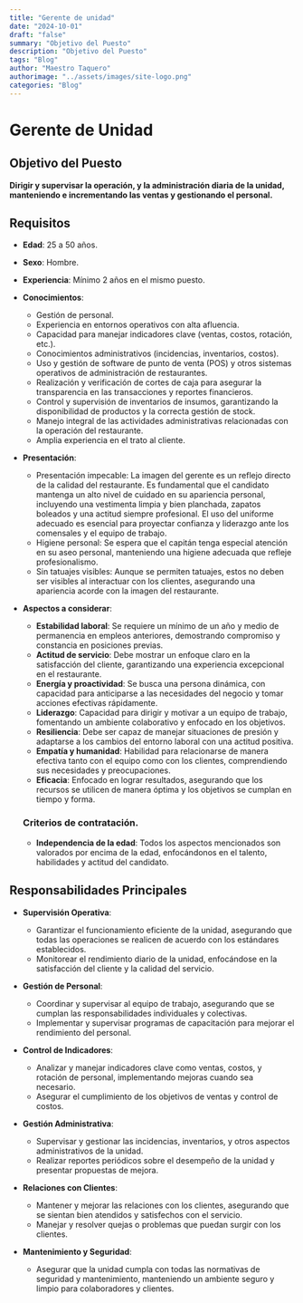 ```yaml
---
title: "Gerente de unidad"
date: "2024-10-01"
draft: "false"
summary: "Objetivo del Puesto"
description: "Objetivo del Puesto"
tags: "Blog"
author: "Maestro Taquero"
authorimage: "../assets/images/site-logo.png"
categories: "Blog"
---
```

# Gerente de Unidad

## Objetivo del Puesto
**Dirigir y supervisar la operación, y la administración diaria de la unidad, manteniendo e incrementando las ventas y gestionando el personal.**

## **Requisitos**

- **Edad**: 25 a 50 años.
- **Sexo**: Hombre.
- **Experiencia**: Mínimo 2 años en el mismo puesto.
- **Conocimientos**:
  - Gestión de personal.
  - Experiencia en entornos operativos con alta afluencia.
  - Capacidad para manejar indicadores clave (ventas, costos, rotación, etc.).
  - Conocimientos administrativos (incidencias, inventarios, costos).
  - Uso y gestión de software de punto de venta (POS) y otros sistemas operativos de administración de restaurantes.
  - Realización y verificación de cortes de caja para asegurar la transparencia en las transacciones y reportes financieros.
  - Control y supervisión de inventarios de insumos, garantizando la disponibilidad de productos y la correcta gestión de stock.
  - Manejo integral de las actividades administrativas relacionadas con la operación del restaurante.
  - Amplia experiencia en el trato al cliente.
- **Presentación**:
  - Presentación impecable: La imagen del gerente es un reflejo directo de la calidad del restaurante. Es fundamental que el candidato mantenga un alto nivel de cuidado en su apariencia personal, incluyendo una vestimenta limpia y bien planchada, zapatos boleados y una actitud siempre profesional. El uso del uniforme adecuado es esencial para proyectar confianza y liderazgo ante los comensales y el equipo de trabajo.
  - Higiene personal: Se espera que el capitán tenga especial atención en su aseo personal, manteniendo una higiene adecuada que refleje profesionalismo.
  - Sin tatuajes visibles: Aunque se permiten tatuajes, estos no deben ser visibles al interactuar con los clientes, asegurando una apariencia acorde con la imagen del restaurante.
- **Aspectos a considerar**:
  - **Estabilidad laboral**: Se requiere un mínimo de un año y medio de permanencia en empleos anteriores, demostrando compromiso y constancia en posiciones previas.
  - **Actitud de servicio**: Debe mostrar un enfoque claro en la satisfacción del cliente, garantizando una experiencia excepcional en el restaurante.
  - **Energía y proactividad**: Se busca una persona dinámica, con capacidad para anticiparse a las necesidades del negocio y tomar acciones efectivas rápidamente.
  - **Liderazgo**: Capacidad para dirigir y motivar a un equipo de trabajo, fomentando un ambiente colaborativo y enfocado en los objetivos.
  - **Resiliencia**: Debe ser capaz de manejar situaciones de presión y adaptarse a los cambios del entorno laboral con una actitud positiva.
  - **Empatía y humanidad**: Habilidad para relacionarse de manera efectiva tanto con el equipo como con los clientes, comprendiendo sus necesidades y preocupaciones.
  - **Eficacia**: Enfocado en lograr resultados, asegurando que los recursos se utilicen de manera óptima y los objetivos se cumplan en tiempo y forma.

  ### Criterios de contratación.

    - **Independencia de la edad**: Todos los aspectos mencionados son valorados por encima de la edad, enfocándonos en el talento, habilidades y actitud del candidato.

## **Responsabilidades Principales**

- **Supervisión Operativa**:
  - Garantizar el funcionamiento eficiente de la unidad, asegurando que todas las operaciones se realicen de acuerdo con los estándares establecidos.
  - Monitorear el rendimiento diario de la unidad, enfocándose en la satisfacción del cliente y la calidad del servicio.

- **Gestión de Personal**:
  - Coordinar y supervisar al equipo de trabajo, asegurando que se cumplan las responsabilidades individuales y colectivas.
  - Implementar y supervisar programas de capacitación para mejorar el rendimiento del personal.

- **Control de Indicadores**:
  - Analizar y manejar indicadores clave como ventas, costos, y rotación de personal, implementando mejoras cuando sea necesario.
  - Asegurar el cumplimiento de los objetivos de ventas y control de costos.

- **Gestión Administrativa**:
  - Supervisar y gestionar las incidencias, inventarios, y otros aspectos administrativos de la unidad.
  - Realizar reportes periódicos sobre el desempeño de la unidad y presentar propuestas de mejora.

- **Relaciones con Clientes**:
  - Mantener y mejorar las relaciones con los clientes, asegurando que se sientan bien atendidos y satisfechos con el servicio.
  - Manejar y resolver quejas o problemas que puedan surgir con los clientes.

- **Mantenimiento y Seguridad**:
  - Asegurar que la unidad cumpla con todas las normativas de seguridad y mantenimiento, manteniendo un ambiente seguro y limpio para colaboradores y clientes.
